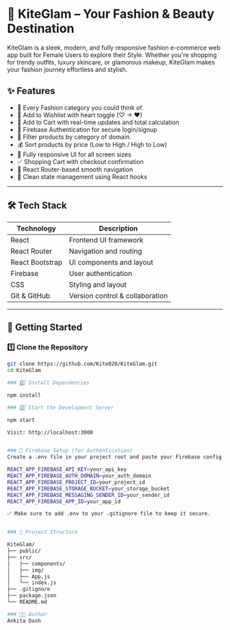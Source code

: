# 💄 KiteGlam – Your Fashion & Beauty Destination

KiteGlam is a sleek, modern, and fully responsive fashion e-commerce web app built for Female Users to explore their Style. Whether you're shopping for trendy outfits, luxury skincare, or glamorous makeup, KiteGlam makes your fashion journey effortless and stylish.

## ✨ Features

- 🧍 Every Fashion category you could think of.
- 💖 Add to Wishlist with heart toggle (♡ → ❤)
- 🛒 Add to Cart with real-time updates and total calculation
- 🔐 Firebase Authentication for secure login/signup
- 📂 Filter products by category of domain.
- 💰 Sort products by price (Low to High / High to Low)
- 📱 Fully responsive UI for all screen sizes
- ✅ Shopping Cart with checkout confirmation
- 🔄 React Router-based smooth navigation
- 🧠 Clean state management using React hooks

---

## 🛠️ Tech Stack

| Technology | Description                    |
|------------|--------------------------------|
| React      | Frontend UI framework          |
| React Router | Navigation and routing      |
| React Bootstrap | UI components and layout |
| Firebase   | User authentication            |
| CSS        | Styling and layout             |
| Git & GitHub | Version control & collaboration |

---

## 🚀 Getting Started

### 1️⃣ Clone the Repository

```bash
git clone https://github.com/Kite020/KiteGlam.git
cd KiteGlam

### 2️⃣ Install Dependencies

npm install

### 3️⃣ Start the Development Server

npm start

Visit: http://localhost:3000


### 🔐 Firebase Setup (for Authentication)
Create a .env file in your project root and paste your Firebase config like this:

REACT_APP_FIREBASE_API_KEY=your_api_key
REACT_APP_FIREBASE_AUTH_DOMAIN=your_auth_domain
REACT_APP_FIREBASE_PROJECT_ID=your_project_id
REACT_APP_FIREBASE_STORAGE_BUCKET=your_storage_bucket
REACT_APP_FIREBASE_MESSAGING_SENDER_ID=your_sender_id
REACT_APP_FIREBASE_APP_ID=your_app_id

✅ Make sure to add .env to your .gitignore file to keep it secure.


### 🧾 Project Structure

KiteGlam/
├── public/
├── src/
│   ├── components/
│   ├── img/
│   ├── App.js
│   └── index.js
├── .gitignore
├── package.json
└── README.md

### 🧑‍💻 Author
Ankita Dash



